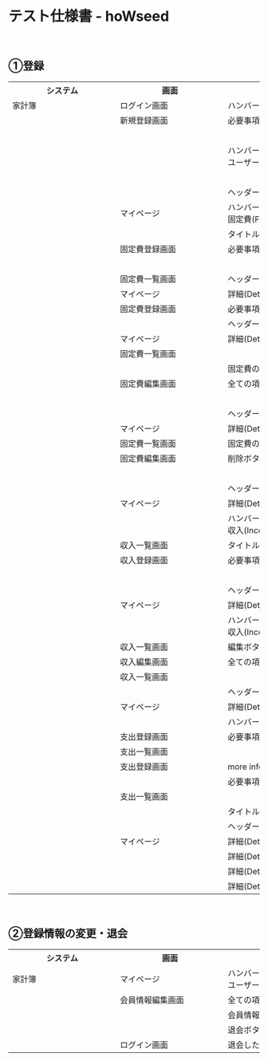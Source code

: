 # テスト仕様書 - hoWseed

<br>

## ①登録

<table>
  <tr>
    <th id="for_result">システム</th>
    <th id="for_result">画面</th>
    <th id="text">やること</th>
    <th id="text">想定結果</th>
    <th id="result">結果</th>
    <th id="result">実施不要</th>
  </tr>
  <tr>
    <td>家計簿</td>
    <td>ログイン画面</td>
    <td>ハンバーガーメニューを押下</td>
    <td>ログアウトボタンが表示されていない</td>
    <td id="checkbox"><input type="checkbox"></input>&nbsp;</td>
    <td> &nbsp;</td>
  </tr>
  <tr>
    <td></td>
    <td>新規登録画面</td>
    <td>必要事項を入力し登録ボタンを押下</td>
    <td>マイページに遷移する</td>
    <td id="checkbox"><input type="checkbox"></input>&nbsp;</td>
    <td> &nbsp;</td>
  </tr>
  <tr>
    <td></td>
    <td> &nbsp;</td>
    <td> &nbsp;</td>
    <td>ハンバーガーメニューの内容がログイン後の表示に変わっている</td>
    <td id="checkbox"><input type="checkbox"></input>&nbsp;</td>
    <td>&nbsp;</td>
  </tr>
  <tr>
    <td></td>
    <td> &nbsp;</td>
    <td>ハンバーガーメニューの設定(Settings)から<br>ユーザー情報(User Information)を押下</td>
    <td>ユーザー情報の編集画面に遷移する</td>
    <td id="checkbox"><input type="checkbox"></input>&nbsp;</td>
    <td>&nbsp;</td>
  </tr>
  <tr>
    <td></td>
    <td> &nbsp;</td>
    <td> &nbsp;</td>
    <td>登録した内容が表示されている</td>
    <td id="checkbox"><input type="checkbox"></input>&nbsp;</td>
    <td>&nbsp;</td>
  </tr>
  <tr>
    <td></td>
    <td> &nbsp;</td>
    <td>ヘッダーのロゴ画像を押下</td>
    <td>マイページに遷移する</td>
    <td id="checkbox"><input type="checkbox"></input>&nbsp;</td>
    <td>&nbsp;</td>
  </tr>
  <tr>
    <td></td>
    <td>マイページ</td>
    <td>ハンバーガーメニューの設定(Settings)から<br>固定費(Fixed Income)のボタンを押下</td>
    <td>固定費の一覧画面に遷移する</td>
    <td id="checkbox"><input type="checkbox"></input>&nbsp;</td>
    <td>&nbsp;</td>
  </tr>
  <tr>
    <td></td>
    <td> &nbsp;</td>
    <td>タイトル横の緑のプラスボタンを押下</td>
    <td>固定費の新規登録画面に遷移する</td>
    <td id="checkbox"><input type="checkbox"></input>&nbsp;</td>
    <td>&nbsp;</td>
  </tr>
  <tr>
    <td></td>
    <td>固定費登録画面</td>
    <td>必要事項を入力し登録ボタンを押下(１つめ)</td>
    <td>固定費の一覧画面に遷移する</td>
    <td id="checkbox"><input type="checkbox"></input>&nbsp;</td>
    <td>&nbsp;</td>
  </tr>
  <tr>
    <td></td>
    <td> &nbsp;</td>
    <td> &nbsp;</td>
    <td>登録した内容が一覧に表示されている(１つめ)</td>
    <td id="checkbox"><input type="checkbox"></input>&nbsp;</td>
    <td>&nbsp;</td>
  </tr>
  <tr>
    <td></td>
    <td>固定費一覧画面</td>
    <td>ヘッダーのロゴ画像を押下</td>
    <td>マイページに遷移する</td>
    <td id="checkbox"><input type="checkbox"></input>&nbsp;</td>
    <td>&nbsp;</td>
  </tr>
  <tr>
    <td></td>
    <td>マイページ</td>
    <td>詳細(Details)ボタンを押下</td>
    <td>固定費の合計が正しく表示されている</td>
    <td id="checkbox"><input type="checkbox"></input>&nbsp;</td>
    <td>&nbsp;</td>
  </tr>
  <tr>
    <td></td>
    <td>固定費登録画面</td>
    <td>必要事項を入力し登録ボタンを押下(２つめ)</td>
    <td>固定費の一覧画面に遷移する</td>
    <td id="checkbox"><input type="checkbox"></input>&nbsp;</td>
    <td>&nbsp;</td>
  </tr>
  <tr>
    <td></td>
    <td> &nbsp;</td>
    <td>ヘッダーのロゴ画像を押下</td>
    <td>マイページに遷移する</td>
    <td id="checkbox"><input type="checkbox"></input>&nbsp;</td>
    <td>&nbsp;</td>
  </tr>
  <tr>
    <td></td>
    <td>マイページ</td>
    <td>詳細(Details)ボタンを押下</td>
    <td>固定費の合計が正しく表示されている</td>
    <td id="checkbox"><input type="checkbox"></input>&nbsp;</td>
    <td>&nbsp;</td>
  </tr>
  <tr>
    <td></td>
    <td>固定費一覧画面</td>
    <td> &nbsp;</td>
    <td>登録した内容が一覧に表示されている(２つめ)</td>
    <td id="checkbox"><input type="checkbox"></input>&nbsp;</td>
    <td>&nbsp;</td>
  </tr>
  <tr>
    <td></td>
    <td> &nbsp;</td>
    <td>固定費の一覧画面から任意の科目を選択、編集ボタンを押下</td>
    <td>選択した科目の金額、説明が表示されている</td>
    <td id="checkbox"><input type="checkbox"></input>&nbsp;</td>
    <td>&nbsp;</td>
  </tr>
  <tr>
    <td></td>
    <td>固定費編集画面</td>
    <td>全ての項目を編集し、更新(Update)ボタンを押下</td>
    <td>固定費の一覧画面に遷移する</td>
    <td id="checkbox"><input type="checkbox"></input>&nbsp;</td>
    <td>&nbsp;</td>
  </tr>
  <tr>
    <td></td>
    <td> &nbsp;</td>
    <td> &nbsp;</td>
    <td>編集した内容が反映されている</td>
    <td id="checkbox"><input type="checkbox"></input>&nbsp;</td>
    <td>&nbsp;</td>
  </tr>
  <tr>
    <td></td>
    <td> &nbsp;</td>
    <td>ヘッダーのロゴ画像を押下</td>
    <td>マイページに遷移する</td>
    <td id="checkbox"><input type="checkbox"></input>&nbsp;</td>
    <td>&nbsp;</td>
  </tr>
  <tr>
    <td></td>
    <td>マイページ</td>
    <td>詳細(Details)ボタンを押下</td>
    <td>固定費の合計が正しく表示されている</td>
    <td id="checkbox"><input type="checkbox"></input>&nbsp;</td>
    <td>&nbsp;</td>
  </tr>
  <tr>
    <td></td>
    <td>固定費一覧画面</td>
    <td>固定費の一覧画面から任意の科目を選択、編集ボタンを押下</td>
    <td>編集後の内容が表示されている</td>
    <td id="checkbox"><input type="checkbox"></input>&nbsp;</td>
    <td>&nbsp;</td>
  </tr>
  <tr>
    <td></td>
    <td>固定費編集画面</td>
    <td>削除ボタンを押下</td>
    <td>固定費の一覧画面に遷移する</td>
    <td id="checkbox"><input type="checkbox"></input>&nbsp;</td>
    <td>&nbsp;</td>
  </tr>
  <tr>
    <td></td>
    <td> &nbsp;</td>
    <td> &nbsp;</td>
    <td>削除した科目が一覧画面に表示されていない</td>
    <td id="checkbox"><input type="checkbox"></input>&nbsp;</td>
    <td>&nbsp;</td>
  </tr>
  <tr>
    <td></td>
    <td> &nbsp;</td>
    <td>ヘッダーのロゴ画像を押下</td>
    <td>マイページに遷移する</td>
    <td id="checkbox"><input type="checkbox"></input>&nbsp;</td>
    <td>&nbsp;</td>
  </tr>
  <tr>
    <td></td>
    <td>マイページ</td>
    <td>詳細(Details)ボタンを押下</td>
    <td>固定費の合計が正しく表示されている</td>
    <td id="checkbox"><input type="checkbox"></input>&nbsp;</td>
    <td>&nbsp;</td>
  </tr>
  <tr>
    <td></td>
    <td> &nbsp;</td>
    <td>ハンバーガーメニューの設定(Settings)から、<br>収入(Incomes)を押下</td>
    <td>収入の一覧画面に遷移する</td>
    <td id="checkbox"><input type="checkbox"></input>&nbsp;</td>
    <td>&nbsp;</td>
  </tr>
  <tr>
    <td></td>
    <td>収入一覧画面</td>
    <td>タイトル横の緑のプラスボタンを押下</td>
    <td>収入の新規登録画面に遷移する</td>
    <td id="checkbox"><input type="checkbox"></input>&nbsp;</td>
    <td>&nbsp;</td>
  </tr>
  <tr>
    <td></td>
    <td>収入登録画面</td>
    <td>必要事項を入力し登録ボタンを押下</td>
    <td>収入の一覧画面に遷移する</td>
    <td id="checkbox"><input type="checkbox"></input>&nbsp;</td>
    <td>&nbsp;</td>
  </tr>
  <tr>
    <td></td>
    <td> &nbsp;</td>
    <td> &nbsp;</td>
    <td>登録した内容が一覧に表示されている</td>
    <td id="checkbox"><input type="checkbox"></input>&nbsp;</td>
    <td>&nbsp;</td>
  </tr>
  <tr>
    <td></td>
    <td> &nbsp;</td>
    <td>ヘッダーのロゴ画像を押下</td>
    <td>マイページに遷移する</td>
    <td id="checkbox"><input type="checkbox"></input>&nbsp;</td>
    <td>&nbsp;</td>
  </tr>
  <tr>
    <td></td>
    <td>マイページ</td>
    <td>詳細(Details)ボタンを押下</td>
    <td>今月の貯金額が正しく表示されている</td>
    <td id="checkbox"><input type="checkbox"></input>&nbsp;</td>
    <td>&nbsp;</td>
  </tr>
  <tr>
    <td></td>
    <td> &nbsp;</td>
    <td>ハンバーガーメニューの設定(Settings)から、<br>収入(Incomes)を押下</td>
    <td>収入一覧画面に遷移する</td>
    <td id="checkbox"><input type="checkbox"></input>&nbsp;</td>
    <td>&nbsp;</td>
  </tr>
  <tr>
    <td></td>
    <td>収入一覧画面</td>
    <td>編集ボタンを押下</td>
    <td>収入編集画面に遷移する</td>
    <td id="checkbox"><input type="checkbox"></input>&nbsp;</td>
    <td>&nbsp;</td>
  </tr>
  <tr>
    <td></td>
    <td>収入編集画面</td>
    <td>全ての項目を編集し、登録(Update)ボタンを押下</td>
    <td>収入一覧画面に遷移する</td>
    <td id="checkbox"><input type="checkbox"></input>&nbsp;</td>
    <td>&nbsp;</td>
  </tr>
  <tr>
    <td></td>
    <td>収入一覧画面</td>
    <td> &nbsp;</td>
    <td>編集した内容が反映されている</td>
    <td id="checkbox"><input type="checkbox"></input>&nbsp;</td>
    <td>&nbsp;</td>
  </tr>
  <tr>
    <td></td>
    <td> &nbsp;</td>
    <td>ヘッダーのロゴ画像を押下</td>
    <td>マイページに遷移する</td>
    <td id="checkbox"><input type="checkbox"></input>&nbsp;</td>
    <td>&nbsp;</td>
  </tr>
  <tr>
    <td></td>
    <td>マイページ</td>
    <td>詳細(Details)ボタンを押下</td>
    <td>今月の貯金額が編集した内容で正しく表示されている</td>
    <td id="checkbox"><input type="checkbox"></input>&nbsp;</td>
    <td>&nbsp;</td>
  </tr>
  <tr>
    <td></td>
    <td> &nbsp;</td>
    <td>ハンバーガーメニューから、吹き出しアイコンを押下</td>
    <td>支出登録画面に遷移する</td>
    <td id="checkbox"><input type="checkbox"></input>&nbsp;</td>
    <td>&nbsp;</td>
  </tr>
  <tr>
    <td></td>
    <td>支出登録画面</td>
    <td>必要事項を入力し登録ボタンを押下(１つめ)</td>
    <td>支出一覧画面に遷移する</td>
    <td id="checkbox"><input type="checkbox"></input>&nbsp;</td>
    <td>&nbsp;</td>
  </tr>
  <tr>
    <td></td>
    <td>支出一覧画面</td>
    <td> &nbsp;</td>
    <td>登録した内容が一覧に表示されている(１つめ)</td>
    <td id="checkbox"><input type="checkbox"></input>&nbsp;</td>
    <td>&nbsp;</td>
  </tr>
  <tr>
    <td></td>
    <td>支出登録画面</td>
    <td>more infoボタンを押下</td>
    <td>支出一覧画面に遷移する</td>
    <td id="checkbox"><input type="checkbox"></input>&nbsp;</td>
    <td>&nbsp;</td>
  </tr>
  <tr>
    <td></td>
    <td> &nbsp;</td>
    <td>必要事項を入力し登録ボタンを押下(２つめ)</td>
    <td>支出一覧画面に遷移する</td>
    <td id="checkbox"><input type="checkbox"></input>&nbsp;</td>
    <td>&nbsp;</td>
  </tr>
  <tr>
    <td></td>
    <td>支出一覧画面</td>
    <td> &nbsp;</td>
    <td>登録した内容が一覧に表示されている(２つめ)</td>
    <td id="checkbox"><input type="checkbox"></input>&nbsp;</td>
    <td>&nbsp;</td>
  </tr>
  <tr>
    <td></td>
    <td> &nbsp;</td>
    <td>タイトル横の緑のプラスボタンを押下</td>
    <td>支出登録画面に遷移する</td>
    <td id="checkbox"><input type="checkbox"></input>&nbsp;</td>
    <td>&nbsp;</td>
  </tr>
  <tr>
    <td></td>
    <td> &nbsp;</td>
    <td>ヘッダーのロゴ画像を押下</td>
    <td>マイページに遷移する</td>
    <td id="checkbox"><input type="checkbox"></input>&nbsp;</td>
    <td>&nbsp;</td>
  </tr>
  <tr>
    <td></td>
    <td>マイページ</td>
    <td>詳細(Details)の中の今日使った金額を押下</td>
    <td>支出一覧画面に遷移する</td>
    <td id="checkbox"><input type="checkbox"></input>&nbsp;</td>
    <td>&nbsp;</td>
  </tr>
  <tr>
    <td></td>
    <td> &nbsp;</td>
    <td>詳細(Details)の中の昨日使った金額を押下</td>
    <td>支出一覧画面に遷移する</td>
    <td id="checkbox"><input type="checkbox"></input>&nbsp;</td>
    <td>&nbsp;</td>
  </tr>
  <tr>
    <td></td>
    <td> &nbsp;</td>
    <td>詳細(Details)の中の今月の貯金額を押下</td>
    <td>収入一覧画面に遷移する</td>
    <td id="checkbox"><input type="checkbox"></input>&nbsp;</td>
    <td>&nbsp;</td>
  </tr>
  <tr>
    <td></td>
    <td> &nbsp;</td>
    <td>詳細(Details)の中の固定費の合計を押下</td>
    <td>固定費一覧画面に遷移する</td>
    <td id="checkbox"><input type="checkbox"></input>&nbsp;</td>
    <td>&nbsp;</td>
  </tr>
</table>

<br>

## ②登録情報の変更・退会
<table>
  <tr>
    <th id="for_result">システム</th>
    <th id="for_result">画面</th>
    <th id="text">やること</th>
    <th id="text">想定結果</th>
    <th id="result">結果</th>
    <th id="result">実施不要</th>
  </tr>
  <tr>
    <td>家計簿</td>
    <td>マイページ</td>
    <td>ハンバーガーメニューの設定(Settings)から、<br>ユーザー情報(User Information)を押下</td>
    <td>会員情報編集画面に遷移する</td>
    <td id="checkbox"><input type="checkbox"></input>&nbsp;</td>
    <td>&nbsp;</td>
  </tr>
  <tr>
    <td></td>
    <td>会員情報編集画面</td>
    <td>全ての項目を編集し、更新(Update)ボタンを押下</td>
    <td>マイページに遷移する</td>
    <td id="checkbox"><input type="checkbox"></input>&nbsp;</td>
    <td>&nbsp;</td>
  </tr>
  <tr>
    <td></td>
    <td> &nbsp;</td>
    <td>会員情報編集画面に戻る</td>
    <td>編集した内容が正しく反映されている</td>
    <td id="checkbox"><input type="checkbox"></input>&nbsp;</td>
    <td>&nbsp;</td>
  </tr>
  <tr>
    <td></td>
    <td> &nbsp;</td>
    <td>退会ボタンを押下する</td>
    <td>ログイン画面に遷移する</td>
    <td id="checkbox"><input type="checkbox"></input>&nbsp;</td>
    <td>&nbsp;</td>
  </tr>
  <tr>
    <td></td>
    <td>ログイン画面</td>
    <td>退会したアカウントでログインする</td>
    <td>ログインができない</td>
    <td id="checkbox"><input type="checkbox"></input>&nbsp;</td>
    <td>&nbsp;</td>
  </tr>
</table>

<style>
  th#for_result {
    min-width: 200px;
  }

  th#text {
    min-width: 500px;
  }

  th#result {
    min-width: 100px;
  }

  td#checkbox {
    text-align: center;
  }
</style>